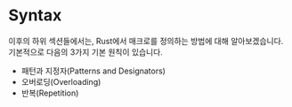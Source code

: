 # Syntax

이후의 하위 섹션들에서는, Rust에서 매크로를 정의하는 방법에 대해 알아보겠습니다. 기본적으로 다음의 3가지 기본 원칙이 있습니다.

- 패턴과 지정자(Patterns and Designators)
- 오버로딩(Overloading)
- 반복(Repetition)